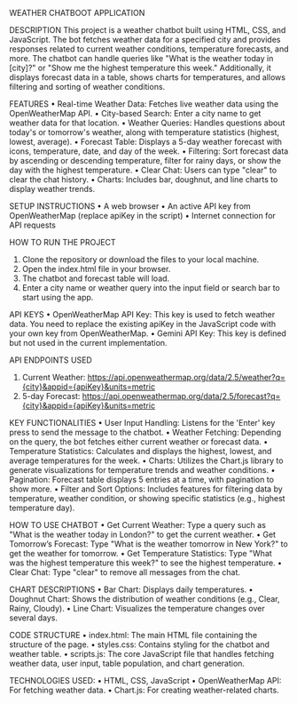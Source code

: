 
WEATHER CHATBOOT APPLICATION

DESCRIPTION
This project is a weather chatbot built using HTML, CSS, and JavaScript. The bot fetches weather data for a specified city 
and provides responses related to current weather conditions, temperature forecasts, and more. The chatbot can handle 
queries like "What is the weather today in [city]?" or "Show me the highest temperature this week." Additionally, it displays 
forecast data in a table, shows charts for temperatures, and allows filtering and sorting of weather conditions.

FEATURES
•	Real-time Weather Data: Fetches live weather data using the OpenWeatherMap API.
•	City-based Search: Enter a city name to get weather data for that location.
•	Weather Queries: Handles questions about today's or tomorrow's weather, along with temperature statistics (highest, lowest, average).
•	Forecast Table: Displays a 5-day weather forecast with icons, temperature, date, and day of the week.
•	Filtering: Sort forecast data by ascending or descending temperature, filter for rainy days, or show the day with the highest temperature.
•	Clear Chat: Users can type "clear" to clear the chat history.
•	Charts: Includes bar, doughnut, and line charts to display weather trends.

SETUP INSTRUCTIONS
•	A web browser
•	An active API key from OpenWeatherMap (replace apiKey in the script)
•	Internet connection for API requests

HOW TO RUN THE PROJECT
1.	Clone the repository or download the files to your local machine.
2.	Open the index.html file in your browser.
3.	The chatbot and forecast table will load.
4.	Enter a city name or weather query into the input field or search bar to start using the app.

API KEYS
•	OpenWeatherMap API Key: This key is used to fetch weather data. You need to replace the existing apiKey in the JavaScript code with your own key from OpenWeatherMap.
•	Gemini API Key: This key is defined but not used in the current implementation.

API ENDPOINTS USED
1.	Current Weather: https://api.openweathermap.org/data/2.5/weather?q={city}&appid={apiKey}&units=metric
2.	5-day Forecast: https://api.openweathermap.org/data/2.5/forecast?q={city}&appid={apiKey}&units=metric

KEY FUNCTIONALITIES
•	User Input Handling: Listens for the 'Enter' key press to send the message to the chatbot.
•	Weather Fetching: Depending on the query, the bot fetches either current weather or forecast data.
•	Temperature Statistics: Calculates and displays the highest, lowest, and average temperatures for the week.
•	Charts: Utilizes the Chart.js library to generate visualizations for temperature trends and weather conditions.
•	Pagination: Forecast table displays 5 entries at a time, with pagination to show more.
•	Filter and Sort Options: Includes features for filtering data by temperature, weather condition, or showing specific statistics (e.g., highest temperature day).

HOW TO USE CHATBOT
•	Get Current Weather: Type a query such as "What is the weather today in London?" to get the current weather.
•	Get Tomorrow’s Forecast: Type "What is the weather tomorrow in New York?" to get the weather for tomorrow.
•	Get Temperature Statistics: Type "What was the highest temperature this week?" to see the highest temperature.
•	Clear Chat: Type "clear" to remove all messages from the chat.

CHART DESCRIPTIONS
•	Bar Chart: Displays daily temperatures.
•	Doughnut Chart: Shows the distribution of weather conditions (e.g., Clear, Rainy, Cloudy).
•	Line Chart: Visualizes the temperature changes over several days.

CODE STRUCTURE
•	index.html: The main HTML file containing the structure of the page.
•	styles.css: Contains styling for the chatbot and weather table.
•	scripts.js: The core JavaScript file that handles fetching weather data, user input, table population, and chart generation.

TECHNOLOGIES USED:
•	HTML, CSS, JavaScript
•	OpenWeatherMap API: For fetching weather data.
•	Chart.js: For creating weather-related charts.
